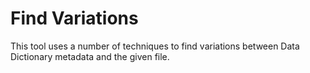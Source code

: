 # Find Variations
This tool uses a number of techniques to find variations between Data Dictionary metadata and the given file. 